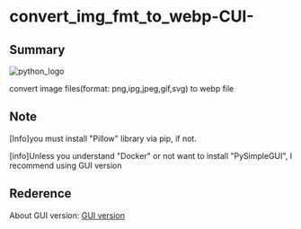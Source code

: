 # convert_img_fmt_to_webp-CUI-
## Summary
![python_logo](https://s3.dualstack.us-east-2.amazonaws.com/pythondotorg-assets/media/community/logos/python-logo-only.png)

convert image files(format: png,ipg,jpeg,gif,svg) to webp file

## Note
[Info]you must install "Pillow" library via pip, if not.

[info]Unless you understand "Docker" or not want to install "PySimpleGUI", I recommend using GUI version

## Rederence
About GUI version: [GUI version](https://github.com/myon-bioinformatics/convert_img_fmt_to_webp-GUI-)

